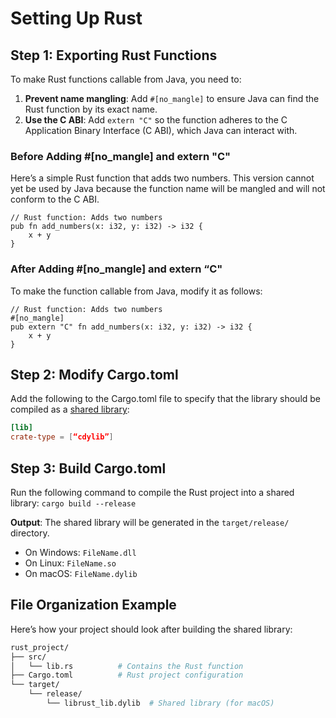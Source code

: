 # Setting Up Rust
## Step 1: Exporting Rust Functions

To make Rust functions callable from Java, you need to:
1. **Prevent name mangling**: Add `#[no_mangle]` to ensure Java can find the Rust function by its exact name.
1. **Use the C ABI**: Add `extern "C"` so the function adheres to the C Application Binary Interface (C ABI), which Java can interact with.

### Before Adding #[no_mangle] and extern "C"
Here’s a simple Rust function that adds two numbers. This version cannot yet be used by Java because the function name will be mangled and will not conform to the C ABI.
```rust,ignore
// Rust function: Adds two numbers
pub fn add_numbers(x: i32, y: i32) -> i32 {
    x + y
}
```
### After Adding #[no_mangle] and extern “C"
To make the function callable from Java, modify it as follows:
```rust,ignore
// Rust function: Adds two numbers
#[no_mangle]
pub extern "C" fn add_numbers(x: i32, y: i32) -> i32 {
    x + y
}
```
## Step 2: Modify Cargo.toml
Add the following to the Cargo.toml file to specify that the library should be compiled as a [shared library](so.md):
```toml
[lib] 
crate-type = [“cdylib”]
```
## Step 3: Build Cargo.toml
Run the following command to compile the Rust project into a shared library:
`cargo build --release`  

**Output**: The shared library will be generated in the `target/release/` directory.
* On Windows: `FileName.dll`
* On Linux: `FileName.so`
* On macOS: `FileName.dylib`

## File Organization Example
Here’s how your project should look after building the shared library:
```bash
rust_project/
├── src/
│   └── lib.rs          # Contains the Rust function
├── Cargo.toml          # Rust project configuration
└── target/
    └── release/
        └── librust_lib.dylib  # Shared library (for macOS)
```
